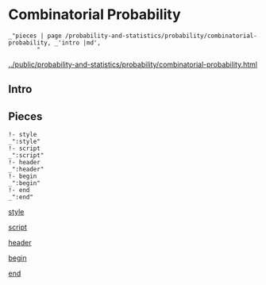 # Combinatorial Probability

    _"pieces | page /probability-and-statistics/probability/combinatorial-probability, _'intro |md',
            "

[../public/probability-and-statistics/probability/combinatorial-probability.html](# "save:")


## Intro

## Pieces

    !- style
    _":style"
    !- script
    _":script"
    !- header
    _":header"
    !- begin
    _":begin"
    !- end
    _":end"

[style]() 

[script]()

[header]()

[begin]()

[end]()


